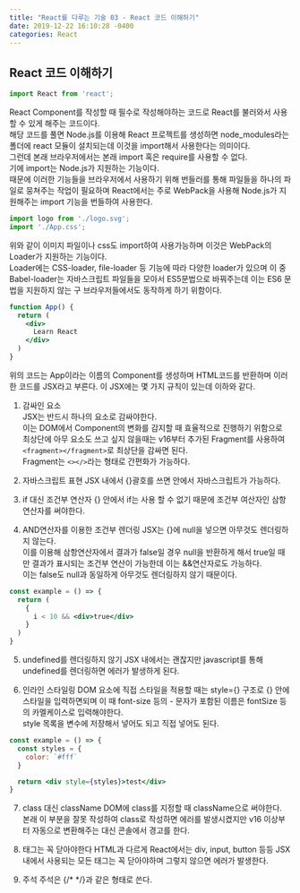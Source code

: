 ```yaml
---
title: "React를 다루는 기술 03 - React 코드 이해하기"
date: 2019-12-22 16:10:28 -0400
categories: React 
---
```


React 코드 이해하기
--------------------

```jsx
import React from 'react';
```

React Component를 작성할 때 필수로 작성해야하는 코드로 React를 불러와서 사용할 수 있게 해주는 코드이다.  
해당 코드를 풀면 Node.js를 이용해 React 프로젝트를 생성하면 node_modules라는 폴더에 react 모듈이 설치되는데 이것을 import해서 사용한다는 의미이다.  
그런데 본래 브라우저에서는 본래 import 혹은 require를 사용할 수 없다.  
기에 import는 Node.js가 지원하는 기능이다.  
때문에 이러한 기능들을 브라우저에서 사용하기 위해 번들러를 통해 파일들을 하나의 파일로 뭉쳐주는 작업이 필요하며 React에서는 주로 WebPack을 사용해 Node.js가 지원해주는 import 기능을 번들하여 사용한다.  


```jsx
import logo from './logo.svg';
import './App.css';
```

위와 같이 이미지 파일이나 css도 import하여 사용가능하며 이것은 WebPack의 Loader가 지원하는 기능이다.  
Loader에는 CSS-loader, file-loader 등 기능에 따라 다양한 loader가 있으며 이 중 Babel-loader는 자바스크립트 파일들을 모아서 ES5문법으로 바꿔주는데 이는 ES6 문법을 지원하지 않는 구 브라우저들에서도 동작하게 하기 위함이다.  


```jsx
function App() {
  return (
    <div>
      Learn React
    </div>
  )
}
```
위의 코드는 App이라는 이름의 Component를 생성하며 HTML코드를 반환하며 이러한 코드를 JSX라고 부른다.
이 JSX에는 몇 가지 규칙이 있는데 이하와 같다.  

1. 감싸인 요소  
JSX는 반드시 하나의 요소로 감싸야한다.  
이는 DOM에서 Component의 변화를 감지할 때 효율적으로 진행하기 위함으로 최상단에 아무 요소도 쓰고 싶지 않을때는 v16부터 추가된 Fragment를 사용하여 `<fragment></fragment>`로 최상단을 감싸면 된다.  
Fragment는 `<></>`라는 형태로 간편화가 가능하다.  

2. 자바스크립트 표현
JSX 내에서 {}괄호를 쓰면 안에서 자바스크립트가 가능하다.  

3. if 대신 조건부 연산자
{} 안에서 if는 사용 할 수 없기 때문에 조건부 여산자인 삼항연산자를 써야한다.  

4. AND연산자를 이용한 조건부 렌더링
JSX는 {}에 null을 넣으면 아무것도 렌더링하지 않는다.  
이를 이용해 삼항연산자에서 결과가 false일 경우 null을 반환하게 해서 true일 때만 결과가 표시되는 조건부 연산이 가능한데 이는 &&연산자로도 가능하다.  
이는 false도 null과 동일하게 아무것도 렌더링하지 않기 때문이다.  
```jsx
const example = () => {
  return (
    {
      i < 10 && <div>true</div>
    }
  )
}
```

5. undefined를 렌더링하지 않기
JSX 내에서는 괜찮지만 javascript를 통해 undefined를 렌더링하면 에러가 발생하게 된다.  

6. 인라인 스타일링
DOM 요소에 직접 스타일을 적용할 때는 style={} 구조로 {} 안에 스타일을 입력하면되며 이 때 font-size 등의 - 문자가 포함된 이름은 fontSize 등의 카멜케이스로 입력해야한다.  
style 목록을 변수에 저장해서 넣어도 되고 직접 넣어도 된다.  
```jsx
const example = () => {
  const styles = {
    color: `#fff`
  }

  return <div style={styles}>test</div>
}
```

7. class 대신 className
DOM에 class를 지정할 때 className으로 써야한다.  
본래 이 부분을 잘못 작성하여 class로 작성하면 에러를 발생시켰지만 v16 이상부터 자동으로 변환해주는 대신 콘솔에서 경고를 한다.

8. 태그는 꼭 닫아야한다
HTML과 다르게 React에서는 div, input, button 등등 JSX 내에서 사용되는 모든 태그는 꼭 닫아야하며 그렇지 않으면 에러가 발생한다.  

9. 주석
주석은 {/* */}과 같은 형태로 쓴다.
